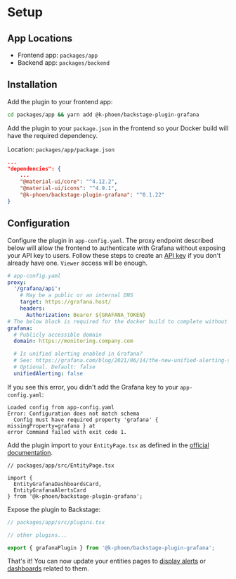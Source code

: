 # Setup

## App Locations
- Frontend app: `packages/app`
- Backend app: `packages/backend`

## Installation

Add the plugin to your frontend app:

```bash
cd packages/app && yarn add @k-phoen/backstage-plugin-grafana
```

Add the plugin to your `package.json` in the frontend so your Docker build will have the required dependency.

Location: `packages/app/package.json`

```json
...
"dependencies": {
    ...
    "@material-ui/core": "^4.12.2",
    "@material-ui/icons": "^4.9.1",
    "@k-phoen/backstage-plugin-grafana": "^0.1.22"
}
```

## Configuration
Configure the plugin in `app-config.yaml`. The proxy endpoint described below will allow the frontend to authenticate with Grafana without exposing your API key to users. Follow these steps to create an [API key](https://grafana.com/docs/grafana/latest/http_api/auth/#create-api-token) if you don't already have one. `Viewer` access will be enough.

```yaml
# app-config.yaml
proxy:
  '/grafana/api':
    # May be a public or an internal DNS
    target: https://grafana.host/
    headers:
      Authorization: Bearer ${GRAFANA_TOKEN}
# The below block is required for the docker build to complete without error.
grafana:
  # Publicly accessible domain
  domain: https://monitoring.company.com

  # Is unified alerting enabled in Grafana?
  # See: https://grafana.com/blog/2021/06/14/the-new-unified-alerting-system-for-grafana-everything-you-need-to-know/
  # Optional. Default: false
  unifiedAlerting: false
```
If you see this error, you didn't add the Grafana key to your `app-config.yaml`:
```
Loaded config from app-config.yaml
Error: Configuration does not match schema
  Config must have required property 'grafana' { missingProperty=grafana } at 
error Command failed with exit code 1.
```
Add the plugin import to your `EntityPage.tsx` as defined in the [official documentation](https://github.com/k-phoen/backstage-plugin-grafana/blob/main/docs/embed-dashboards-on-page.md).

```tsx
// packages/app/src/EntityPage.tsx

import {
  EntityGrafanaDashboardsCard,
  EntityGrafanaAlertsCard
} from '@k-phoen/backstage-plugin-grafana';

```
 
Expose the plugin to Backstage:

```ts
// packages/app/src/plugins.tsx

// other plugins...

export { grafanaPlugin } from '@k-phoen/backstage-plugin-grafana';
```

That's it! You can now update your entities pages to [display alerts](alerts-on-component-page.md) or [dashboards](dashboards-on-component-page.md) related to them.
